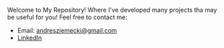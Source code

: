 Welcome to My Repository! Where I've developed many projects tha may be useful for you!
Feel free to contact me:
- Email: andresziemecki@gmail.com
- [LinkedIn](https://www.linkedin.com/in/andrzej-ziemecki/)
